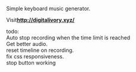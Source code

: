 Simple keyboard music generator.

Visit**http://digitalivory.xyz/**


todo: <br />
Auto stop recording when the time limit is reached <br />
Get better audio. <br />
reset timeline on recording. <br />
fix css responsiveness.<br />
stop button working
